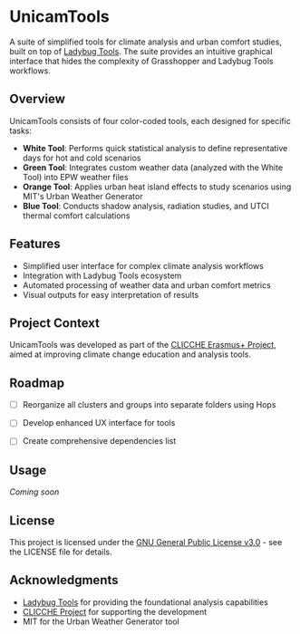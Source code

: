 # UnicamTools

A suite of simplified tools for climate analysis and urban comfort studies, built on top of [Ladybug Tools](https://www.ladybug.tools/). The suite provides an intuitive graphical interface that hides the complexity of Grasshopper and Ladybug Tools workflows.

## Overview

UnicamTools consists of four color-coded tools, each designed for specific tasks:

- **White Tool**: Performs quick statistical analysis to define representative days for hot and cold scenarios
- **Green Tool**: Integrates custom weather data (analyzed with the White Tool) into EPW weather files
- **Orange Tool**: Applies urban heat island effects to study scenarios using MIT's Urban Weather Generator
- **Blue Tool**: Conducts shadow analysis, radiation studies, and UTCI thermal comfort calculations

## Features

- Simplified user interface for complex climate analysis workflows
- Integration with Ladybug Tools ecosystem
- Automated processing of weather data and urban comfort metrics
- Visual outputs for easy interpretation of results

## Project Context

UnicamTools was developed as part of the [CLICCHE Erasmus+ Project](https://clicche.org), aimed at improving climate change education and analysis tools.

## Roadmap

- [ ] Reorganize all clusters and groups into separate folders using Hops
- [ ] Develop enhanced UX interface for tools
- [ ] Create comprehensive dependencies list


## Usage

*Coming soon*

## License

This project is licensed under the [GNU General Public License v3.0](LICENSE) - see the LICENSE file for details.

## Acknowledgments

- [Ladybug Tools](https://www.ladybug.tools/) for providing the foundational analysis capabilities
- [CLICCHE Project](https://clicche.org) for supporting the development
- MIT for the Urban Weather Generator tool
